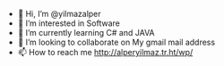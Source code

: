 - 👋 Hi, I’m @yilmazalper
- 👀 I’m interested in Software
- 🌱 I’m currently learning C# and JAVA
- 💞️ I’m looking to collaborate on My gmail mail address
- 📫 How to reach me http://alperyilmaz.tr.ht/wp/

<!---
yilmazalper/yilmazalper is a ✨ special ✨ repository because its `README.md` (this file) appears on your GitHub profile.
You can click the Preview link to take a look at your changes.
--->
